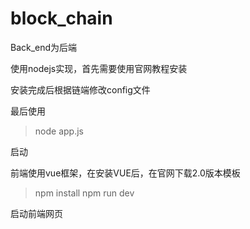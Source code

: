 # block_chain
Back_end为后端

使用nodejs实现，首先需要使用官网教程安装

安装完成后根据链端修改config文件

最后使用

> node app.js

启动

前端使用vue框架，在安装VUE后，在官网下载2.0版本模板

> npm install
> npm run dev

启动前端网页
